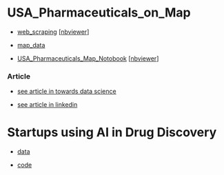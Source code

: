 # USA_Pharmaceuticals_on_Map



- [web_scraping](https://github.com/Yousuf28/US_Pharmaceutical_Map/blob/master/us_pharma_308.ipynb)
 [[nbviewer](https://nbviewer.jupyter.org/github/Yousuf28/US_Pharmaceutical_Map/blob/master/us_pharma_308.ipynb)]
 
- [map_data](https://github.com/Yousuf28/US_Pharmaceutical_Map/blob/master/final_list/us_pharma_map/us_pharma_02_map_top.csv)


- [USA_Pharmaceuticals_Map_Notobook](https://github.com/Yousuf28/US_Pharmaceutical_Map/blob/master/final_list/us_pharma_map/us_pharma_map.ipynb)
 [[nbviewer](https://nbviewer.jupyter.org/github/Yousuf28/US_Pharmaceutical_Map/blob/master/final_list/us_pharma_map/us_pharma_map.ipynb)]
 
### Article

- [see article in towards data science](https://towardsdatascience.com/us-pharmaceutical-companies-on-an-interactive-map-categorized-by-ranking-and-the-use-of-b22a3bc98945?source=friends_link&sk=61423c69bb4efad132489b21b2395e58)


- [see article in linkedin](https://www.linkedin.com/pulse/interactive-map-pharmaceutical-companies-usa-yousuf-ali/)



# Startups using AI in Drug Discovery

- [data](https://github.com/Yousuf28/US_Pharmaceutical_Map/blob/master/start_up_AI/start_up_141_address.csv)

- [code](https://github.com/Yousuf28/US_Pharmaceutical_Map/blob/master/start_up_AI/startups_AI.ipynb)